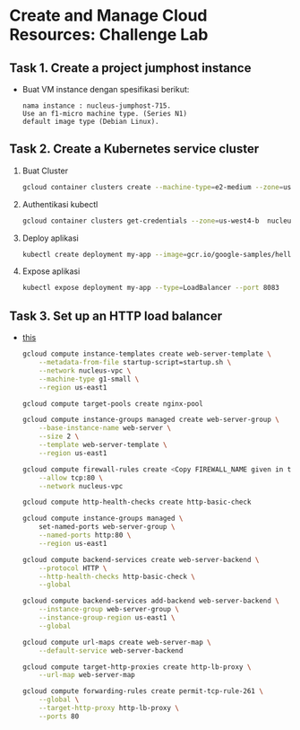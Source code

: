 # Create and Manage Cloud Resources: Challenge Lab

## Task 1. Create a project jumphost instance

- Buat VM instance dengan spesifikasi berikut:

  ```
  nama instance : nucleus-jumphost-715.
  Use an f1-micro machine type. (Series N1)
  default image type (Debian Linux).
  ```


## Task 2. Create a Kubernetes service cluster

1. Buat Cluster

   ```bash
   gcloud container clusters create --machine-type=e2-medium --zone=us-west4-b nucleus-cluster1
   ```

2. Authentikasi kubectl

   ```bash
   gcloud container clusters get-credentials --zone=us-west4-b  nucleus-cluster1
   ```

3. Deploy aplikasi

   ```bash
   kubectl create deployment my-app --image=gcr.io/google-samples/hello-app:2.0
   ```

4. Expose aplikasi

   ```bash
   kubectl expose deployment my-app --type=LoadBalancer --port 8083
   ```

## Task 3. Set up an HTTP load balancer

- [this](https://www.courseintern.com/post/qwiklabs/challenge-labs/gsp313-create-and-manage-cloud-resources/)

  ```bash
  gcloud compute instance-templates create web-server-template \
      --metadata-from-file startup-script=startup.sh \
      --network nucleus-vpc \
      --machine-type g1-small \
      --region us-east1

  gcloud compute target-pools create nginx-pool

  gcloud compute instance-groups managed create web-server-group \
      --base-instance-name web-server \
      --size 2 \
      --template web-server-template \
      --region us-east1

  gcloud compute firewall-rules create <Copy FIREWALL_NAME given in the lab> \
      --allow tcp:80 \
      --network nucleus-vpc

  gcloud compute http-health-checks create http-basic-check

  gcloud compute instance-groups managed \
      set-named-ports web-server-group \
      --named-ports http:80 \
      --region us-east1

  gcloud compute backend-services create web-server-backend \
      --protocol HTTP \
      --http-health-checks http-basic-check \
      --global

  gcloud compute backend-services add-backend web-server-backend \
      --instance-group web-server-group \
      --instance-group-region us-east1 \
      --global

  gcloud compute url-maps create web-server-map \
      --default-service web-server-backend

  gcloud compute target-http-proxies create http-lb-proxy \
      --url-map web-server-map

  gcloud compute forwarding-rules create permit-tcp-rule-261 \
      --global \
      --target-http-proxy http-lb-proxy \
      --ports 80
  ```
